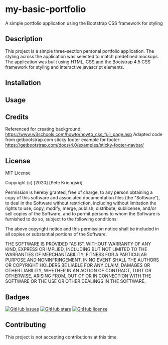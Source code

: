 # my-basic-portfolio
A simple portfolio application using the Bootstrap CSS framework for styling

## Description

This project is a simple three-section personal portfolio application.  The styling across the application was selected to match predefined mockups.  The application was built using HTML, CSS and the Bootstrap 4.5 CSS framework for styling and interactive javascript elements.

## Installation

## Usage

## Credits

Referenced for creating background: https://www.w3schools.com/howto/howto_css_full_page.asp
Adapted code from getbootstrap.com sticky footer example for footer: https://getbootstrap.com/docs/4.0/examples/sticky-footer-navbar/

## License

MIT License

Copyright (c) [2020] [Pete Kriengsiri]

Permission is hereby granted, free of charge, to any person obtaining a copy
of this software and associated documentation files (the "Software"), to deal
in the Software without restriction, including without limitation the rights
to use, copy, modify, merge, publish, distribute, sublicense, and/or sell
copies of the Software, and to permit persons to whom the Software is
furnished to do so, subject to the following conditions:

The above copyright notice and this permission notice shall be included in all
copies or substantial portions of the Software.

THE SOFTWARE IS PROVIDED "AS IS", WITHOUT WARRANTY OF ANY KIND, EXPRESS OR
IMPLIED, INCLUDING BUT NOT LIMITED TO THE WARRANTIES OF MERCHANTABILITY,
FITNESS FOR A PARTICULAR PURPOSE AND NONINFRINGEMENT. IN NO EVENT SHALL THE
AUTHORS OR COPYRIGHT HOLDERS BE LIABLE FOR ANY CLAIM, DAMAGES OR OTHER
LIABILITY, WHETHER IN AN ACTION OF CONTRACT, TORT OR OTHERWISE, ARISING FROM,
OUT OF OR IN CONNECTION WITH THE SOFTWARE OR THE USE OR OTHER DEALINGS IN THE
SOFTWARE.

## Badges

[![GitHub issues](https://img.shields.io/github/issues/pkriengsiri/horiseon-code-refactor)](https://github.com/pkriengsiri/horiseon-code-refactor/issues)
[![GitHub stars](https://img.shields.io/github/stars/pkriengsiri/my-basic-portfolio)](https://github.com/pkriengsiri/my-basic-portfolio/stargazers)
[![GitHub license](https://img.shields.io/github/license/pkriengsiri/my-basic-portfolio)](https://github.com/pkriengsiri/my-basic-portfolio)


## Contributing

This project is not accepting contributions at this time.


